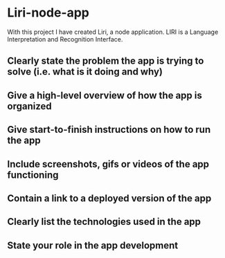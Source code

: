 # Liri-node-app

With this project I have created Liri, a node application. LIRI is a Language Interpretation and Recognition Interface.


Clearly state the problem the app is trying to solve (i.e. what is it doing and why)
-
Give a high-level overview of how the app is organized
-
Give start-to-finish instructions on how to run the app
-
Include screenshots, gifs or videos of the app functioning
-
Contain a link to a deployed version of the app
-
Clearly list the technologies used in the app
-
State your role in the app development
-



